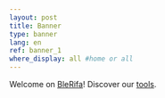 ```yaml
---
layout: post
title: Banner
type: banner
lang: en
ref: banner_1
where_display: all #home or all
---
```


Welcome on [BleRifa]({{site.base_url}}/)! Discover our [tools]({{site.base_url}}/tools/).
